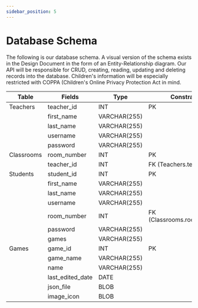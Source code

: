 ```yaml
---
sidebar_position: 5
---
```



# Database Schema

The following is our database schema. A visual version of the schema exists in the Design Document in the form of an Entity-Relationship diagram. Our API will be responsible for CRUD, creating, reading, updating and deleting records into the database. Children's information will be especially restricted with COPPA (Children's Online Privacy Protection Act in mind.

| Table      | Fields           | Type         | Constraints                 |
| ---------- | ---------------- | ------------ | --------------------------- |
| Teachers   | teacher_id       | INT          | PK                          |
|            | first_name       | VARCHAR(255) |                             |
|            | last_name        | VARCHAR(255) |                             |
|            | username         | VARCHAR(255) |                             |
|            | password         | VARCHAR(255) |                             |
| Classrooms | room_number      | INT          | PK                          |
|            | teacher_id       | INT          | FK (Teachers.teacher_id)    |
| Students   | student_id       | INT          | PK                          |
|            | first_name       | VARCHAR(255) |                             |
|            | last_name        | VARCHAR(255) |                             |
|            | username         | VARCHAR(255) |                             |
|            | room_number      | INT          | FK (Classrooms.room_number) |
|            | password         | VARCHAR(255) |                             |
|            | games            | VARCHAR(255) |                             |
| Games      | game_id          | INT          | PK                          |
|            | game_name        | VARCHAR(255) |                             |
|            | name             | VARCHAR(255) |                             |
|            | last_edited_date | DATE         |                             |
|            | json_file        | BLOB         |                             |
|            | image_icon       | BLOB         |                             |
